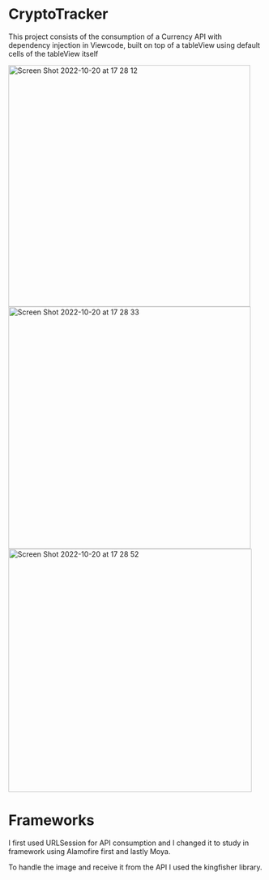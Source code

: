 # CryptoTracker

This project consists of the consumption of a Currency API with dependency injection in Viewcode, built on top of a tableView using default cells of the tableView itself

<img width="477" alt="Screen Shot 2022-10-20 at 17 28 12" src="https://user-images.githubusercontent.com/89124140/197051743-9b62bfb9-7c94-48d4-892f-d25ce4a19865.png">
<img width="478" alt="Screen Shot 2022-10-20 at 17 28 33" src="https://user-images.githubusercontent.com/89124140/197051715-592ca86c-e03a-4b48-bd76-638dc037c0cd.png">
<img width="480" alt="Screen Shot 2022-10-20 at 17 28 52" src="https://user-images.githubusercontent.com/89124140/197051733-f6146d27-cf97-400e-87c0-aaf0b8fbeec7.png">


# Frameworks

I first used URLSession for API consumption and I changed it to study in framework using Alamofire first and lastly Moya.

To handle the image and receive it from the API I used the kingfisher library.
 

